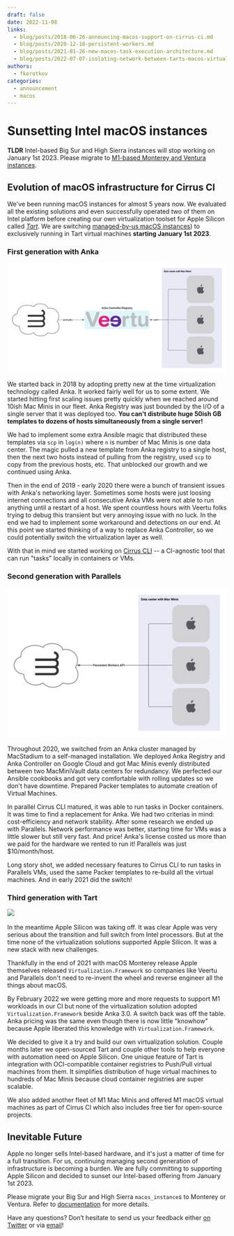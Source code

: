 ```yaml
---
draft: false
date: 2022-11-08
links:
  - blog/posts/2018-06-26-announcing-macos-support-on-cirrus-ci.md
  - blog/posts/2020-12-18-persistent-workers.md
  - blog/posts/2021-01-26-new-macos-task-execution-architecture.md
  - blog/posts/2022-07-07-isolating-network-between-tarts-macos-virtual-machines.md
authors:
  - fkorotkov
categories:
  - announcement
  - macos
---
```


# Sunsetting Intel macOS instances

**TLDR** Intel-based Big Sur and High Sierra instances will stop working on January 1st 2023. Please migrate to [M1-based Monterey and Ventura instances](/guide/macOS.md).

## Evolution of macOS infrastructure for Cirrus CI

We've been running macOS instances for almost 5 years now. We evaluated all the existing solutions and even successfully
operated two of them on Intel platform before creating our own virtualization toolset for Apple Silicon called [*Tart*](https://github.com/cirruslabs/tart).
We are switching [managed-by-us macOS instances](/guide/macOS.md)) to exclusively running in Tart virtual machines **starting January 1st 2023**.

<!-- more -->

### First generation with Anka

![](/blog/images/new-architecture-old-anka.png)

We started back in 2018 by adopting pretty new at the time virtualization technology called Anka. It worked fairly well for us to some extent.
We started hitting first scaling issues pretty quickly when we reached around 10ish Mac Minis in our fleet. Anka Registry was just bounded by the I/O of a single
server that it was deployed too. **You can't distribute huge 50ish GB templates to dozens of hosts simultaneously from a single server!**

We had to implement some extra Ansible magic that distributed these templates via `scp` in `log(n)` where `n` is number of Mac Minis is one data center.
The magic pulled a new template from Anka registry to a single host, then the next two hosts instead of pulling from the registry, used `scp` to copy
from the previous hosts, etc. That unblocked our growth and we continued using Anka.

Then in the end of 2019 - early 2020 there were a bunch of transient issues with Anka's networking layer. Sometimes some hosts were just loosing
internet connections and all consecutive Anka VMs were not able to run anything until a restart of a host. We spent countless hours with Veertu folks
trying to debug this transient but very annoying issue with no luck. In the end we had to implement some workaround and detections on our end.
At this point we started thinking of a way to replace Anka Controller, so we could potentially switch the virtualization layer as well.

With that in mind we started working on [Cirrus CLI](https://github.com/cirruslabs/cirrus-cli) -- a CI-agnostic tool that can run "tasks" locally in containers or VMs.

### Second generation with Parallels

![](/blog/images/new-architecture-workers.png)

Throughout 2020, we switched from an Anka cluster managed by MacStadium to a self-managed installation. We deployed
Anka Registry and Anka Controller on Google Cloud and got Mac Minis evenly distributed between two MacMiniVault data centers for redundancy.
We perfected our Ansible cookbooks and got very comfortable with rolling updates so we don't have downtime. Prepared
Packer templates to automate creation of Virtual Machines.

In parallel Cirrus CLI matured, it was able to run tasks in Docker containers. It was time to find a replacement for Anka.
We had two criterias in mind: cost-efficiency and network stability. After some research we ended up with Parallels.
Network performance was better, starting time for VMs was a little slower but still very fast. And price! Anka's
license costed us more than we paid for the hardware we rented to run it! Parallels was just $10/month/host.

Long story shot, we added necessary features to Cirrus CLI to run tasks in Parallels VMs, used the same Packer templates
to re-build all the virtual machines. And in early 2021 did the switch!

### Third generation with Tart

<img src="https://github.com/cirruslabs/tart/raw/main/Resources/TartSocial.png"/>

In the meantime Apple Silicon was taking off. It was clear Apple was very serious about the transition and full switch from Intel processors.
But at the time none of the virtualization solutions supported Apple Silicon. It was a new stack with new challenges.

Thankfully in the end of 2021 with macOS Monterey release Apple themselves released `Virtualization.Framework` so companies like
Veertu and Parallels don't need to re-invent the wheel and reverse engineer all the things about macOS.

By February 2022 we were getting more and more requests to support M1 workloads in our CI but none of the virtualization
solution adopted `Virtualization.Framework` beside Anka 3.0. A switch back was off the table. Anka pricing was
the same even though there is now little "knowhow" because Apple liberated this knowledge with `Virtualization.Framework`.

We decided to give it a try and build our own virtualization solution. Couple months later we open-sourced Tart and
couple other tools to help everyone with automation need on Apple Silicon. One unique feature of Tart is integration with
OCI-compatible container registries to Push/Pull virtual machines from them. It simplifies distribution of huge virtual machines
to hundreds of Mac Minis because cloud container registries are super scalable.

We also added another fleet of M1 Mac Minis and offered M1 macOS virtual machines as part of Cirrus CI which also includes free tier for open-source projects.

## Inevitable Future

Apple no longer sells Intel-based hardware, and it's just a matter of time for a full transition. For us, continuing managing
second generation of infrastructure is becoming a burden. We are fully committing to supporting Apple Silicon and decided
to sunset our Intel-based offering from January 1st 2023.

Please migrate your Big Sur and High Sierra `macos_instance`s to Monterey or Ventura. Refer to [documentation](/guide/macOS.md) for more details.

Have any questions? Don’t hesitate to send us your feedback either [on Twitter](https://twitter.com/cirrus_labs) or via [email](mailto:hello@cirruslabs.org)!
